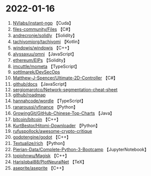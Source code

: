 # 2022-01-16

1. [NVlabs/instant-ngp](https://github.com/NVlabs/instant-ngp) 【Cuda】
2. [files-community/Files](https://github.com/files-community/Files) 【C#】
3. [andrecronje/solidly](https://github.com/andrecronje/solidly) 【Solidity】
4. [tachiyomiorg/tachiyomi](https://github.com/tachiyomiorg/tachiyomi) 【Kotlin】
5. [windowjs/windowjs](https://github.com/windowjs/windowjs) 【C++】
6. [alyssaxuu/omni](https://github.com/alyssaxuu/omni) 【JavaScript】
7. [ethereum/EIPs](https://github.com/ethereum/EIPs) 【Solidity】
8. [imcuttle/mometa](https://github.com/imcuttle/mometa) 【TypeScript】
9. [sottlmarek/DevSecOps](https://github.com/sottlmarek/DevSecOps) 
10. [Matthew-J-Spencer/Ultimate-2D-Controller](https://github.com/Matthew-J-Spencer/Ultimate-2D-Controller) 【C#】
11. [github/docs](https://github.com/github/docs) 【JavaScript】
12. [sergiomarotco/Network-segmentation-cheat-sheet](https://github.com/sergiomarotco/Network-segmentation-cheat-sheet) 
13. [github/roadmap](https://github.com/github/roadmap) 
14. [hannahcode/wordle](https://github.com/hannahcode/wordle) 【TypeScript】
15. [ranaroussi/yfinance](https://github.com/ranaroussi/yfinance) 【Python】
16. [GrowingGit/GitHub-Chinese-Top-Charts](https://github.com/GrowingGit/GitHub-Chinese-Top-Charts) 【Java】
17. [bitcoin/bitcoin](https://github.com/bitcoin/bitcoin) 【C++】
18. [KurtBestor/Hitomi-Downloader](https://github.com/KurtBestor/Hitomi-Downloader) 【Python】
19. [rufuspollock/awesome-crypto-critique](https://github.com/rufuspollock/awesome-crypto-critique) 
20. [godotengine/godot](https://github.com/godotengine/godot) 【C++】
21. [Textualize/rich](https://github.com/Textualize/rich) 【Python】
22. [Pierian-Data/Complete-Python-3-Bootcamp](https://github.com/Pierian-Data/Complete-Python-3-Bootcamp) 【JupyterNotebook】
23. [topjohnwu/Magisk](https://github.com/topjohnwu/Magisk) 【C++】
24. [HarisIqbal88/PlotNeuralNet](https://github.com/HarisIqbal88/PlotNeuralNet) 【TeX】
25. [aseprite/aseprite](https://github.com/aseprite/aseprite) 【C++】
